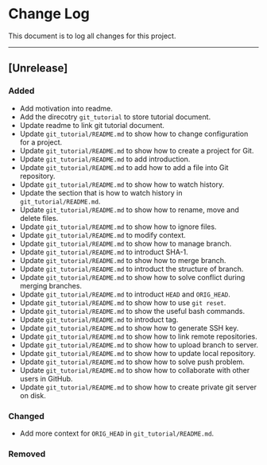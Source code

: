 # Change Log
This document is to log all changes for this project.

--------------------------------------
## [Unrelease]
### Added
- Add motivation into readme.
- Add the direcotry `git_tutorial` to store tutorial document.
- Update readme to link git tutorial document.
- Update `git_tutorial/README.md` to show how to change configuration for a project.
- Update `git_tutorial/README.md` to show how to create a project for Git.
- Update `git_tutorial/README.md` to add introduction.
- Update `git_tutorial/README.md` to add how to add a file into Git repository.
- Update `git_tutorial/README.md` to show how to watch history.
- Update the section that is how to watch history in `git_tutorial/README.md`.
- Update `git_tutorial/README.md` to show how to rename, move and delete files.
- Update `git_tutorial/README.md` to show how to ignore files.
- Update `git_tutorial/README.md` to modify context.
- Update `git_tutorial/README.md` to show how to manage branch.
- Update `git_tutorial/README.md` to introduct SHA-1.
- Update `git_tutorial/README.md` to show how to merge branch.
- Update `git_tutorial/README.md` to introduct the structure of branch.
- Update `git_tutorial/README.md` to show how to solve conflict during merging branches. 
- Update `git_tutorial/README.md` to introduct `HEAD` and `ORIG_HEAD`.
- Update `git_tutorial/README.md` to show how to use `git reset`.
- Update `git_tutorial/README.md` to show the useful bash commands.
- Update `git_tutorial/README.md` to introduct tag.
- Update `git_tutorial/README.md` to show how to generate SSH key.
- Update `git_tutorial/README.md` to show how to link remote repositories.
- Update `git_tutorial/README.md` to show how to upload branch to server.
- Update `git_tutorial/README.md` to show how to update local repository.
- Update `git_tutorial/README.md` to show how to solve push problem.
- Update `git_tutorial/README.md` to show how to collaborate with other users in GitHub.
- Update `git_tutorial/README.md` to show how to create private git server on disk.

### Changed
- Add more context for `ORIG_HEAD` in `git_tutorial/README.md`.

### Removed
